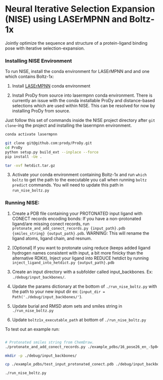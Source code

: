 # Neural Iterative Selection Expansion (NISE) using LASErMPNN and Boltz-1x

Jointly optimize the sequence and structure of a protein-ligand binding pose with iterative selection-expansion.

### Installing NISE Environment

To run NISE, install the conda environment for LASErMPNN and and one which contains Boltz-1x:

1) Install [LASErMPNN](https://github.com/polizzilab/LASErMPNN) conda environment

2) Install ProDy from source into lasermpnn conda environment. 
There is currently an issue with the conda installable ProDy and distance-based selections which are used within NISE. 
This can be resolved for now by installing ProDy from source.

Just follow this set of commands inside the NISE project directory after `git clone`-ing the project and installing the lasermpnn environment.
```bash
conda activate lasermpnn

git clone git@github.com:prody/ProDy.git
cd ProDy
python setup.py build_ext --inplace --force
pip install -Ue .

tar -xvf hetdict.tar.gz
```

3) Activate your conda environment containing Boltz-1x and run `which boltz` to get the path to the executable you call when running `boltz predict` commands. 
You will need to update this path in `run_nise_boltz.py`

### Running NISE:

1) Create a PDB file containing your PROTONATED input ligand with CONECT records encoding bonds:
If you have a non-protonated ligand/are missing conect records, run `protonate_and_add_conect_records.py {input_path}.pdb {smiles_string} {output_path}.pdb`.
WARNING: This will rename the ligand atoms, ligand chain, and resnum.


2) [Optional] If you want to protonate using reduce (keeps added ligand hydrogen names consistent with input, a bit more finicky than the alternative RDKit), Inject your ligand into REDUCE hetdict by running `inject_ligand_into_hetdict.py {output_path}.pdb`


3) Create an input directory with a subfolder called input_backbones. Ex: `./debug/input_backbones/`.


4) Update the params dictionary at the bottom of `./run_nise_boltz.py` with the path to your new input dir ex: (`input_dir = Path('./debug/input_backbones/'`).


5) Update burial and RMSD atom sets and smiles string in `./run_nise_boltz.py`

6) Update `boltz1x_executable_path` at bottom of `./run_nise_boltz.py`

To test out an example run:

```bash

# Protonated smiles string from ChemDraw.
./protonate_and_add_conect_records.py ./example_pdbs/16_pose26_en_-5p044_no_CG_top1_of_1_n4_00374_looped_master_6_gly_0001_trim_H_98.pdb "CC[C@]1(O)C2=C(C(N3CC4=C5[C@@H]([NH3+])CCC6=C5C(N=C4C3=C2)=CC(F)=C6C)=O)COC1=O" ./example_pdbs/test_input_protonated_conect.pdb

mkdir -p ./debug/input_backbones/

cp ./example_pdbs/test_input_protonated_conect.pdb ./debug/input_backbones/

./run_nise_boltz.py
```
